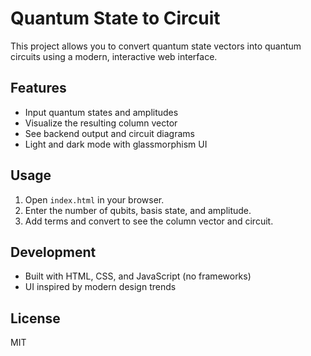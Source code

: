 # Quantum State to Circuit

This project allows you to convert quantum state vectors into quantum circuits using a modern, interactive web interface.

## Features
- Input quantum states and amplitudes
- Visualize the resulting column vector
- See backend output and circuit diagrams
- Light and dark mode with glassmorphism UI

## Usage
1. Open `index.html` in your browser.
2. Enter the number of qubits, basis state, and amplitude.
3. Add terms and convert to see the column vector and circuit.

## Development
- Built with HTML, CSS, and JavaScript (no frameworks)
- UI inspired by modern design trends

## License
MIT
